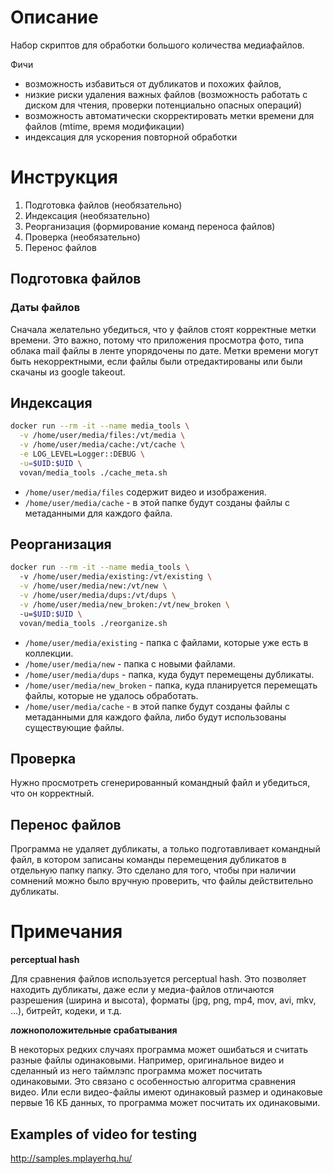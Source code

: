 # Описание
Набор скриптов для обработки большого количества медиафайлов.

Фичи
- возможность избавиться от дубликатов и похожих файлов,
- низкие риски удаления важных файлов (возможность работать с диском для чтения, проверки потенциально опасных операций)
- возможность автоматически скорректировать метки времени для файлов (mtime, время модификации)
- индексация для ускорения повторной обработки


# Инструкция

1) Подготовка файлов (необязательно)
2) Индексация (необязательно)
3) Реорганизация (формирование команд переноса файлов)
4) Проверка (необязательно)
5) Перенос файлов


## Подготовка файлов
### Даты файлов
Сначала желательно убедиться, что у файлов стоят корректные метки времени. Это
важно, потому что приложения просмотра фото, типа облака mail файлы в ленте упорядочены по дате.
Метки времени могут быть некорректными, если файлы были отредактированы или 
были скачаны из google takeout.

## Индексация
```bash
docker run --rm -it --name media_tools \
  -v /home/user/media/files:/vt/media \
  -v /home/user/media/cache:/vt/cache \
  -e LOG_LEVEL=Logger::DEBUG \
  -u=$UID:$UID \
  vovan/media_tools ./cache_meta.sh
```

- `/home/user/media/files` содержит видео и изображения.
- `/home/user/media/cache` - в этой папке будут созданы файлы с метаданными
для каждого файла.

## Реорганизация
```bash
docker run --rm -it --name media_tools \ 
  -v /home/user/media/existing:/vt/existing \
  -v /home/user/media/new:/vt/new \
  -v /home/user/media/dups:/vt/dups \
  -v /home/user/media/new_broken:/vt/new_broken \  
  -u=$UID:$UID \
  vovan/media_tools ./reorganize.sh
```

- `/home/user/media/existing` - папка с файлами, которые уже есть в коллекции.
- `/home/user/media/new` - папка с новыми файлами.
- `/home/user/media/dups` - папка, куда будут перемещены дубликаты.
- `/home/user/media/new_broken` - папка, куда планируется перемещать файлы, которые не удалось обработать.
- `/home/user/media/cache` - в этой папке будут созданы файлы с метаданными
  для каждого файла, либо будут использованы существующие файлы.

## Проверка
Нужно просмотреть сгенерированный командный файл и убедиться, что он корректный.

## Перенос файлов
Программа не удаляет дубликаты, а только подготавливает командный файл, в котором
записаны команды перемещения дубликатов в отдельную папку папку. Это сделано для того,
чтобы при наличии сомнений можно было вручную проверить, что файлы действительно дубликаты.

# Примечания
**perceptual hash**

Для сравнения файлов используется perceptual hash. Это позволяет находить дубликаты, 
даже если у медиа-файлов отличаются разрешения (ширина и высота), форматы (jpg, png, mp4, mov, avi, mkv, ...),
битрейт, кодеки, и т.д.

**ложноположительные срабатывания**

В некоторых редких случаях программа может ошибаться и считать разные файлы одинаковыми.
Например, оригинальное видео и сделанный из него таймлэпс программа может посчитать
одинаковыми. Это связано с особенностью алгоритма сравнения видео. Или если видео-файлы
имеют одинаковый размер и одинаковые первые 16 КБ данных, то программа может посчитать
их одинаковыми.


## Examples of video for testing
http://samples.mplayerhq.hu/


